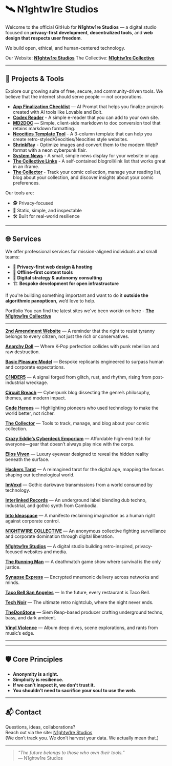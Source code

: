 # 🛰️ N1ghtw1re Studios

Welcome to the official GitHub for **N1ghtw1re Studios** — a digital studio focused on **privacy-first development**, **decentralized tools**, and **web design that respects user freedom**.

We build open, ethical, and human-centered technology.

Our Website: **[N1ghtw1re Studios](https://studio.n1ghtw1re.com/)**
The Collective: **[N1ghtw1re Collective](https://n1ghtw1re.com)**

---

## 🧰 Projects & Tools

Explore our growing suite of free, secure, and community-driven tools. We believe that the internet should serve people — not corporations.

- **[App Finalization Checklist](https://github.com/n1ghtw1re/app-finalization-checklist)** — AI Prompt that helps you finalize projects created with AI tools like Lovable and Bolt.
- **[Codex Reader](https://github.com/n1ghtw1re/codex-reader)** - A simple e-reader that you can add to your own site.
- **[MD2DOC](https://deft-blancmange-70482c.netlify.app/)** — Simple, client-side markdown to doc conversion tool that retains markdown formatting.
- **[Neocities Template Tool](https://github.com/n1ghtw1re/Neocities_Template_Tool)** - A 3-column template that can help you create retro-styled/Geocities/Neocities style websites.
- **[ShrinkRay](https://github.com/n1ghtw1re/ShrinkRay)** - Optimize images and convert them to the modern WebP format with a neon cyberpunk flair. 
- **[System News](https://github.com/n1ghtw1re/n1ghtw1re-system-news/tree/main)** - A small, simple news display for your website or app. 
- **[The Collective Links](https://github.com/n1ghtw1re/the-collective-links-tool)** - A self-contained blogroll/link list that works great in an iframe.
- **[The Collector](https://collector.n1ghtw1re.com/)** - Track your comic collection, manage your reading list, blog about your collection, and discover insights about your comic preferences.

Our tools are:
- 🕵️ Privacy-focused
- 🧱 Static, simple, and inspectable
- 🛠️ Built for real-world resilience

---

## 🌐 Services

We offer professional services for mission-aligned individuals and small teams:
- 🔐 **Privacy-first web design & hosting**
- 💾 **Offline-first content tools**
- 🧠 **Digital strategy & autonomy consulting**
- 🏗️ **Bespoke development for open infrastructure**

If you're building something important and want to do it **outside the algorithmic panopticon**, we’d love to help.

Portfolio
You can find the latest sites we've been workin on here - **[The N1ghtw1re Collective](https://n1ghtw1re.com/collective)**

---

**[2nd Amendment Website](https://2a.n1ghtw1re.com)** — A reminder that the right to resist tyranny belongs to every citizen, not just the rich or conservatives.

**[Anarchy Doll](https://anarchy-doll.n1ghtw1re.com/)** — Where K-Pop perfection collides with punk rebellion and raw destruction.

**[Basic Pleasure Model](https://bpm.n1ghtw1re.com)** — Bespoke replicants engineered to surpass human and corporate expectations.

**[C1NDER5](https://c1nder5.n1ghtw1re.com)** — A signal forged from glitch, rust, and rhythm, rising from post-industrial wreckage.

**[Circuit Breach](https://circuit-breach.neocities.org/)** — Cyberpunk blog dissecting the genre’s philosophy, themes, and modern impact.

**[Code Heroes](https://code-heroes.n1ghtw1re.com)** — Highlighting pioneers who used technology to make the world better, not richer.

**[The Collector](https://collector.n1ghtw1re.com)** — Tools to track, manage, and blog about your comic collection.

**[Crazy Eddie’s Cyberdeck Emporium](https://eddies.n1ghtw1re.com)** — Affordable high-end tech for everyone—gear that doesn’t always play nice with the corps.

**[Ellos Viven](http://ellos-viven.n1ghtw1re.com)** — Luxury eyewear designed to reveal the hidden reality beneath the surface.

**[Hackers Tarot](https://hackers-tarot.n1ghtw1re.com)** — A reimagined tarot for the digital age, mapping the forces shaping our technological world.

**[ImVexd](https://imvexd.n1ghtw1re.com)** — Gothic darkwave transmissions from a world consumed by technology.

**[Interlinked Records](https://interlinked.n1ghtw1re.com)** — An underground label blending dub techno, industrial, and gothic synth from Cambodia.

**[Into Ideaspace](https://ideaspace.n1ghtw1re.com)** — A manifesto reclaiming imagination as a human right against corporate control.

**[N1GHTW1RE COLLECTIVE](https://n1ghtw1re.com)** — An anonymous collective fighting surveillance and corporate domination through digital liberation.

**[N1ghtw1re Studios](https://studio.n1ghtw1re.com)** — A digital studio building retro-inspired, privacy-focused websites and media.

**[The Running Man](https://runningman.n1ghtw1re.com)** — A deathmatch game show where survival is the only justice.

**[Synapse Express](https://synapse.n1ghtw1re.com)** — Encrypted mnemonic delivery across networks and minds.

**[Taco Bell San Angeles](https://tacobell.n1ghtw1re.com/)** — In the future, every restaurant is Taco Bell.

**[Tech Noir](https://technoir.n1ghtw1re.com)** — The ultimate retro nightclub, where the night never ends.

**[TheDonStone](https://thedonstone.n1ghtw1re.com)** — Siem Reap-based producer crafting underground techno, bass, and dark ambient.

**[Vinyl Violence](https://vinyl-violence.n1ghtw1re.com)** — Album deep dives, scene explorations, and rants from music’s edge.

---

---

## 🛡️ Core Principles

- **Anonymity is a right.**
- **Simplicity is resilience.**
- **If we can’t inspect it, we don’t trust it.**
- **You shouldn’t need to sacrifice your soul to use the web.**

---

## 📬 Contact

Questions, ideas, collaborations?  
Reach out via the site: [N1ghtw1re Studios](https://studio.n1ghtw1re.com)  
(We don’t track you. We don’t harvest your data. We actually mean that.)

---

> _“The future belongs to those who own their tools.”_  
> — N1ghtw1re Studios


